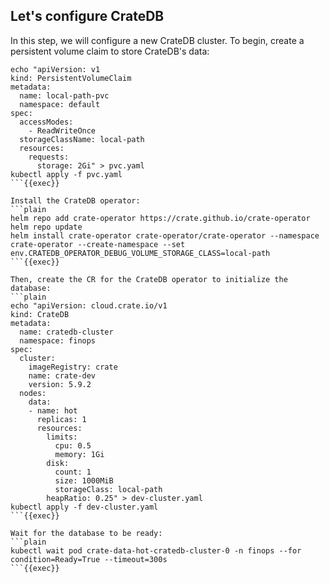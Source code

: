 ## Let's configure CrateDB
In this step, we will configure a new CrateDB cluster. To begin, create a persistent volume claim to store CrateDB's data:
```plain
echo "apiVersion: v1
kind: PersistentVolumeClaim
metadata:
  name: local-path-pvc
  namespace: default
spec:
  accessModes:
    - ReadWriteOnce
  storageClassName: local-path
  resources:
    requests:
      storage: 2Gi" > pvc.yaml
kubectl apply -f pvc.yaml
```{{exec}}

Install the CrateDB operator:
```plain
helm repo add crate-operator https://crate.github.io/crate-operator
helm repo update
helm install crate-operator crate-operator/crate-operator --namespace crate-operator --create-namespace --set env.CRATEDB_OPERATOR_DEBUG_VOLUME_STORAGE_CLASS=local-path
```{{exec}}

Then, create the CR for the CrateDB operator to initialize the database:
```plain
echo "apiVersion: cloud.crate.io/v1
kind: CrateDB
metadata:
  name: cratedb-cluster
  namespace: finops
spec:
  cluster:
    imageRegistry: crate
    name: crate-dev
    version: 5.9.2
  nodes:
    data:
    - name: hot
      replicas: 1
      resources:
        limits:
          cpu: 0.5
          memory: 1Gi
        disk:
          count: 1
          size: 1000MiB
          storageClass: local-path
        heapRatio: 0.25" > dev-cluster.yaml
kubectl apply -f dev-cluster.yaml
```{{exec}}

Wait for the database to be ready:
```plain
kubectl wait pod crate-data-hot-cratedb-cluster-0 -n finops --for condition=Ready=True --timeout=300s
```{{exec}}


